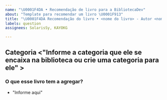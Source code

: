 ```yaml
---
name: "\U0001F4DA • Recomendação de livro para a BibliotecaDev"
about: "Template para recomendar um livro \U0001F913"
title: "\U0001F4DA Recomendação do livro • <nome do livro> - Autor <nome do autor>"
labels: question
assignees: SolarisSy, KAYOKG

---
```


## Categoria <"Informe a categoria que ele se encaixa na biblioteca ou crie uma categoria para ele" >

### O que esse livro tem a agregar?

* "Informe aqui"
